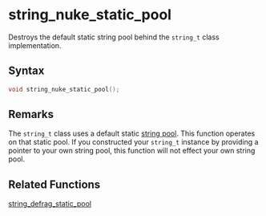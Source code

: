 # string_nuke_static_pool

Destroys the default static string pool behind the `string_t` class implementation.

## Syntax

```cpp
void string_nuke_static_pool();
```

## Remarks

The `string_t` class uses a default static [string pool](https://github.com/RandyGaul/cute_framework/tree/master/doc/string/strpool). This function operates on that static pool. If you constructed your `string_t` instance by providing a pointer to your own string pool, this function will not effect your own string pool.

## Related Functions

[string_defrag_static_pool](https://github.com/RandyGaul/cute_framework/blob/master/doc/string/strpool/string_defrag_static_pool.md)  

